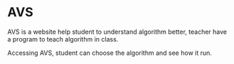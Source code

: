 # AVS
AVS is a website help student to understand algorithm better, teacher have a program to teach algorithm in class.

Accessing AVS, student can choose the algorithm and see how it run.
